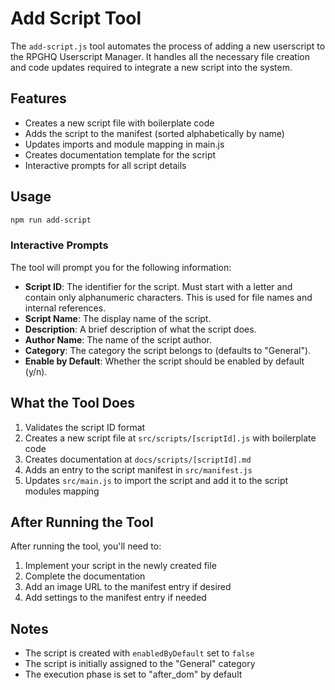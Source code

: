 # Add Script Tool

The `add-script.js` tool automates the process of adding a new userscript to the RPGHQ Userscript Manager. It handles all the necessary file creation and code updates required to integrate a new script into the system.

## Features

- Creates a new script file with boilerplate code
- Adds the script to the manifest (sorted alphabetically by name)
- Updates imports and module mapping in main.js
- Creates documentation template for the script
- Interactive prompts for all script details

## Usage

```bash
npm run add-script
```

### Interactive Prompts

The tool will prompt you for the following information:

- **Script ID**: The identifier for the script. Must start with a letter and contain only alphanumeric characters. This is used for file names and internal references.
- **Script Name**: The display name of the script.
- **Description**: A brief description of what the script does.
- **Author Name**: The name of the script author.
- **Category**: The category the script belongs to (defaults to "General").
- **Enable by Default**: Whether the script should be enabled by default (y/n).

## What the Tool Does

1. Validates the script ID format
2. Creates a new script file at `src/scripts/[scriptId].js` with boilerplate code
3. Creates documentation at `docs/scripts/[scriptId].md`
4. Adds an entry to the script manifest in `src/manifest.js`
5. Updates `src/main.js` to import the script and add it to the script modules mapping

## After Running the Tool

After running the tool, you'll need to:

1. Implement your script in the newly created file
2. Complete the documentation
3. Add an image URL to the manifest entry if desired
4. Add settings to the manifest entry if needed

## Notes

- The script is created with `enabledByDefault` set to `false`
- The script is initially assigned to the "General" category
- The execution phase is set to "after_dom" by default